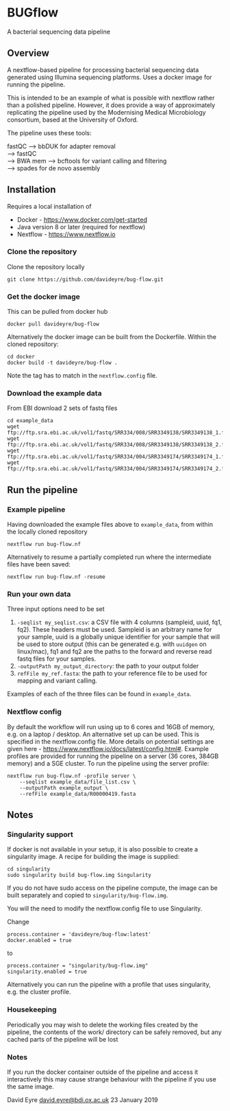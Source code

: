 # BUGflow
A bacterial sequencing data pipeline

## Overview
A nextflow-based pipeline for processing bacterial sequencing data generated using Illumina sequencing platforms. Uses a docker image for running the pipeline.

This is intended to be an example of what is possible with nextflow rather than a polished pipeline. However, it does provide a way of approximately replicating the pipeline used by the Modernising Medical Microbiology consortium, based at the University of Oxford.

The pipeline uses these tools:

fastQC —> bbDUK for adapter removal  
  —> fastQC  
  —> BWA mem —> bcftools for variant calling and filtering  
  —> spades for de novo assembly

## Installation
Requires a local installation of 
* Docker - https://www.docker.com/get-started
* Java version 8 or later (required for nextflow)
* Nextflow - https://www.nextflow.io

### Clone the repository
Clone the repository locally
```
git clone https://github.com/davideyre/bug-flow.git
```

### Get the docker image
This can be pulled from docker hub
```
docker pull davideyre/bug-flow
```

Alternatively the docker image can be built from the Dockerfile. Within the cloned repository:
```
cd docker
docker build -t davideyre/bug-flow .
```
Note the tag has to match in the `nextflow.config` file.


### Download the example data
From EBI download 2 sets of fastq files
```
cd example_data
wget ftp://ftp.sra.ebi.ac.uk/vol1/fastq/SRR334/008/SRR3349138/SRR3349138_1.fastq.gz
wget ftp://ftp.sra.ebi.ac.uk/vol1/fastq/SRR334/008/SRR3349138/SRR3349138_2.fastq.gz
wget ftp://ftp.sra.ebi.ac.uk/vol1/fastq/SRR334/004/SRR3349174/SRR3349174_1.fastq.gz
wget ftp://ftp.sra.ebi.ac.uk/vol1/fastq/SRR334/004/SRR3349174/SRR3349174_2.fastq.gz
```


## Run the pipeline

### Example pipeline
Having downloaded the example files above to `example_data`, from within the locally cloned repository
```
nextflow run bug-flow.nf
```

Alternatively to resume a partially completed run where the intermediate files have been saved:
```
nextflow run bug-flow.nf -resume
```

### Run your own data
Three input options need to be set
1. `-seqlist my_seqlist.csv`: a CSV file with 4 columns (sampleid, uuid, fq1, fq2). These headers must be used. Sampleid is an arbitrary name for your sample, uuid is a globally unique identifier for your sample that will be used to store output (this can be generated e.g. with `uuidgen` on linux/mac), fq1 and fq2 are the paths to the forward and reverse read fastq files for your samples.
2. `-outputPath my_output_directory`: the path to your output folder
3. `refFile my_ref.fasta`: the path to your reference file to be used for mapping and variant calling.

Examples of each of the three files can be found in `example_data`.

### Nextflow config
By default the workflow will run using up to 6 cores and 16GB of memory, e.g. on a laptop / desktop. An alternative set up can be used. This is specified in the nextflow.config file. More details on potential settings are given here - https://www.nextflow.io/docs/latest/config.html#. Example profiles are provided for running the pipeline on a server (36 cores, 384GB memory) and a SGE cluster. To run the pipeline using the server profile:
```
nextflow run bug-flow.nf -profile server \
	--seqlist example_data/file_list.csv \
	--outputPath example_output \
	--refFile example_data/R00000419.fasta
```

## Notes

### Singularity support
If docker is not available in your setup, it is also possible to create a singularity image. A recipe for building the image is supplied:

```
cd singularity
sudo singularity build bug-flow.img Singularity
```

If you do not have sudo access on the pipeline compute, the image can be built separately and copied to `singularity/bug-flow.img`.

You will the need to modify the nextflow.config file to use Singularity.

Change 

```
process.container = 'davideyre/bug-flow:latest'
docker.enabled = true
```

to

```
process.container = "singularity/bug-flow.img"
singularity.enabled = true
```

Alternatively you can run the pipeline with a profile that uses singularity, e.g. the cluster profile.

### Housekeeping
Periodically you may wish to delete the working files created by the pipeline, the contents of the work/ directory can be safely removed, but any cached parts of the pipeline will be lost

### Notes
If you run the docker container outside of the pipeline and access it interactively this may cause strange behaviour with the pipeline if you use the same image.  

David Eyre
david.eyre@bdi.ox.ac.uk
23 January 2019